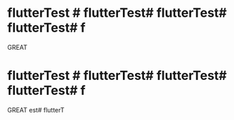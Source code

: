 # flutterTest # flutterTest# flutterTest# flutterTest# f
GREAT 
# flutterTest # flutterTest# flutterTest# flutterTest# f
GREAT est# flutterT
